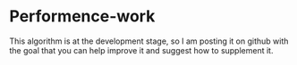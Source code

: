 # Performence-work
This algorithm is at the development stage, so I am posting it on github with the goal that you can help improve it and suggest how to supplement it. 
